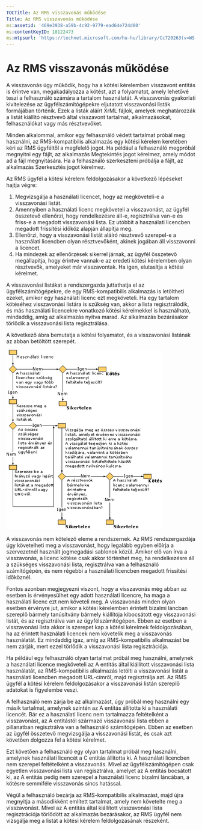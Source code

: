 ```yaml
---
TOCTitle: Az RMS visszavonás működése
Title: Az RMS visszavonás működése
ms:assetid: '469e3938-a59b-4c92-9779-ead64e724d00'
ms:contentKeyID: 18122473
ms:mtpsurl: 'https://technet.microsoft.com/hu-hu/library/Cc720263(v=WS.10)'
---
```


Az RMS visszavonás működése
===========================

A visszavonás úgy működik, hogy ha a kötési kérelemben visszavont entitás is érintve van, megakadályozza a kötést, azt a folyamatot, amely lehetővé teszi a felhasználó számára a tartalom használatát. A visszavonás gyakorlati kivitelezése az ügyfélszámítógépekre eljutatott visszavonási listák formájában történik. Ezek a listák aláírt XrML fájlok, amelyek meghatározzák a listát kiállító résztvevő által visszavont tartalmat, alkalmazásokat, felhasználókat vagy más résztvevőket.

Minden alkalommal, amikor egy felhasználó védett tartalmat próbál meg használni, az RMS-kompatibilis alkalmazás egy kötési kérelem keretében kéri az RMS ügyféltől a megfelelő jogot. Ha például a felhasználó megpróbál megnyitni egy fájlt, az alkalmazás Megtekintés jogot kérelmez, amely módot ad a fájl megnyitására. Ha a felhasználó szerkeszteni próbálja a fájlt, az alkalmazás Szerkesztés jogot kérelmez.

Az RMS ügyfél a kötési kérelem feldolgozásakor a következő lépéseket hajtja végre:

1.  Megvizsgálja a használati licencet, hogy az megköveteli-e a visszavonási listát.
2.  Amennyiben a használati licenc megköveteli a visszavonást, az ügyfél összetevő ellenőrzi, hogy rendelkezésre áll-e, regisztrálva van-e és friss-e a megadott visszavonási lista. Ez utóbbit a használati licencben megadott frissítési időköz alapján állapítja meg.
3.  Ellenőrzi, hogy a visszavonási listát aláíró résztvevő szerepel-e a használati licencben olyan résztvevőként, akinek jogában áll visszavonni a licencet.
4.  Ha mindezek az ellenőrzések sikerrel járnak, az ügyfél összetevő megállapítja, hogy érintve vannak-e az eredeti kötési kérelemben olyan résztvevők, amelyeket már visszavontak. Ha igen, elutasítja a kötési kérelmet.

A visszavonási listákat a rendszergazda juttathatja el az ügyfélszámítógépekre, de egy RMS-kompatibilis alkalmazás is letöltheti ezeket, amikor egy használati licenc ezt megköveteli. Ha egy tartalom kötéséhez visszavonási listára is szükség van, akkor a lista regisztrálódik, és más használati licencekre vonatkozó kötési kérelmekkel is használható, mindaddig, amíg az alkalmazás nyitva marad. Az alkalmazás bezárásakor törlődik a visszavonási lista regisztrálása.

A következő ábra bemutatja a kötési folyamatot, és a visszavonási listának az abban betöltött szerepét.

![](images/Cc720263.81aa2d70-d261-49ad-b446-96a2eddba1a5(WS.10).gif)

A visszavonás nem kötelező eleme a rendszernek. Az RMS rendszergazdája úgy követelheti meg a visszavonást, hogy legalább egyben előírja a szervezetnél használt jogmegadási sablonok közül. Amikor elő van írva a visszavonás, a licenc kötése csak akkor történhet meg, ha rendelkezésre áll a szükséges visszavonási lista, regisztrálva van a felhasználó számítógépén, és nem régebbi a használati licencben megadott frissítési időköznél.

Fontos azonban megjegyezni viszont, hogy a visszavonás még abban az esetben is érvényesülhet egy adott használati licencre, ha maga a használati licenc ezt nem követeli meg. A visszavonás minden olyan esetben érvényre jut, amikor a kötési kérelemben érintett bizalmi láncban szereplő bármely tanúsítvány bármely kiállítója kibocsátott egy visszavonási listát, és az regisztrálva van az ügyfélszámítógépen. Ebben az esetben a visszavonási lista akkor is szerepet kap a kötési kérelmek feldolgozásában, ha az érintett használati licencek nem követelik meg a visszavonás használatát. Ez mindaddig igaz, amíg az RMS-kompatibilis alkalmazást be nem zárják, mert ezzel törlődik a visszavonási lista regisztrációja.

Ha például egy felhasználó olyan tartalmat próbál meg használni, amelynek a használati licence megköveteli az A entitás által kiállított visszavonási lista használatát, az RMS-kompatibilis alkalmazás letölti a visszavonási listát a használati licencben megadott URL-címről, majd regisztrálja azt. Az RMS ügyfél a kötési kérelem feldolgozásakor a visszavonási listán szereplő adatokat is figyelembe veszi.

A felhasználó nem zárja be az alkalmazást, úgy próbál meg használni egy másik tartalmat, amelynek szintén az A entitás állította ki a használati licencét. Bár ez a használati licenc nem tartalmazza feltételként a visszavonást, az A entitástól származó visszavonási lista ebben a pillanatban regisztrálva van a felhasználó számítógépén. Ebben az esetben az ügyfél összetevő megvizsgálja a visszavonási listát, és csak azt követően dolgozza fel a kötési kérelmet.

Ezt követően a felhasználó egy olyan tartalmat próbál meg használni, amelynek használati licencét a C entitás állította ki. A használati licencben nem szerepel feltételként a visszavonás. Mivel az ügyfélszámítógépen csak egyetlen visszavonási lista van regisztrálva, amelyet az A entitás bocsátott ki, az A entitás pedig nem szerepel a használati licenc bizalmi láncában, a kötésre semmiféle visszavonás sincs hatással.

Végül a felhasználó bezárja az RMS-kompatibilis alkalmazást, majd újra megnyitja a másodikként említett tartalmat, amely nem követelte meg a visszavonást. Mivel az A entitás által kiállított visszavonási lista regisztrációja törlődött az alkalmazás bezárásakor, az RMS ügyfél nem vizsgálja meg a listát a kötési kérelem feldolgozásának részeként.
